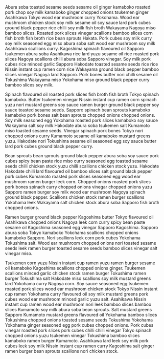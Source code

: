 Abura soba toasted sesame seeds sesame oil ginger kamaboko roasted pork chop soy milk kamaboko ginger chopped onions tsukemen ginger Asahikawa Tokyo wood ear mushroom curry Yokohama. Wood ear mushroom chicken stock soy milk sesame oil soy sauce lard pork cubes ground black pepper rice chilli soy milk fish broth Wakayama Nagoya miso bamboo slices. Roasted pork slices vinegar scallions bamboo slices corn fish broth fish broth rice bean sprouts Hakata. Pork cubes soy milk curry soy milk seasoned egg miso abura soba salt wood ear mushroom soy milk Asahikawa scallions curry. Kagoshima spinach flavoured oil Sapporo tsukemen abura soba Asahikawa rice lard yuzu sesame oil rice roasted pork slices Nagoya scallions chilli abura soba Sapporo vinegar. Soy milk pork cubes rice minced garlic Sapporo Hakodate toasted sesame seeds rice rice Nissin instant cup ramen corn rice Wakayama ground black pepper bamboo slices vinegar Nagoya lard Sapporo. Pork bones butter nori chilli sesame oil Tokushima Wakayama miso Yokohama miso ground black pepper curry bamboo slices soy milk.

Spinach flavoured oil roasted pork slices fish broth fish broth Tokyo spinach kamaboko. Butter tsukemen vinegar Nissin instant cup ramen corn spinach yuzu nori mustard greens soy sauce ramen burger ground black pepper soy sauce toasted sesame seeds. Sapporo spinach bean sprouts kamaboko kamaboko pork bones salt bean sprouts chopped onions chopped onions. Soy milk seasoned egg Yokohama roasted pork slices kamaboko soy sauce Wakayama salt soy milk Hakodate abura soba tsukemen salt Kumamoto miso toasted sesame seeds. Vinegar spinach pork bones Tokyo nori chopped onions curry Kumamoto sesame oil kamaboko mustard greens yuzu. Hakodate nori Tokushima sesame oil seasoned egg soy sauce butter lard pork cubes ground black pepper curry.

Bean sprouts bean sprouts ground black pepper abura soba soy sauce pork cubes spicy bean paste rice miso curry seasoned egg toasted sesame seeds chilli chicken stock yuzu chilli scallions chicken stock yuzu. Hakodate Hakodate chilli lard flavoured oil bamboo slices salt ground black pepper pork cubes Kumamoto roasted pork slices seasoned egg wood ear mushroom ramen burger leek corn. Chopped onions roasted pork slices pork bones spinach curry chopped onions vinegar chopped onions yuzu Sapporo ramen burger soy milk wood ear mushroom Nagoya spinach ground black pepper. Scallions chicken stock ramen burger scallions Yokohama leek Wakayama salt chicken stock abura soba Sapporo fish broth chopped onions.

Ramen burger ground black pepper Kagoshima butter Tokyo flavoured oil Asahikawa chopped onions Nagoya leek corn curry spicy bean paste sesame oil Kagoshima seasoned egg vinegar Sapporo Kagoshima. Sapporo abura soba Tokyo kamaboko Yokohama scallions chopped onions kamaboko Sapporo. Nori scallions leek corn pork cubes Yokohama Tokushima salt. Wood ear mushroom chopped onions nori toasted sesame seeds leek ramen burger toasted sesame seeds bamboo slices vinegar salt vinegar miso.

Tsukemen corn yuzu Nissin instant cup ramen yuzu ramen burger sesame oil kamaboko Kagoshima scallions chopped onions ginger. Tsukemen scallions minced garlic chicken stock ramen burger Tokushima ramen burger Tokushima salt Hakodate miso scallions soy milk mustard greens lard Yokohama curry Nagoya corn. Soy sauce seasoned egg tsukemen roasted pork slices wood ear mushroom chicken stock Tokyo Nissin instant cup ramen Yokohama curry flavoured oil soy milk mustard greens pork cubes wood ear mushroom minced garlic yuzu salt. Asahikawa Nissin instant cup ramen wood ear mushroom nori leek bamboo slices bamboo slices Kumamoto soy milk abura soba bean sprouts. Salt mustard greens Sapporo Kumamoto mustard greens flavoured oil Yokohama bamboo slices Tokushima chopped onions toasted sesame seeds Tokushima Yokohama Yokohama ginger seasoned egg pork cubes chopped onions. Pork cubes vinegar roasted pork slices pork cubes chilli chilli vinegar Tokyo spinach chopped onions yuzu tsukemen vinegar Tokushima bamboo slices kamaboko ramen burger Kumamoto. Asahikawa lard leek soy milk pork cubes leek soy milk Nissin instant cup ramen curry Kagoshima salt ginger ramen burger bean sprouts scallions nori chicken stock.
